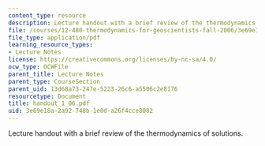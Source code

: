 ```yaml
---
content_type: resource
description: Lecture handout with a brief review of the thermodynamics of solutions.
file: /courses/12-480-thermodynamics-for-geoscientists-fall-2006/3e69e18a2a92748b1e0da26f4cce8082_handout_1_06.pdf
file_type: application/pdf
learning_resource_types:
- Lecture Notes
license: https://creativecommons.org/licenses/by-nc-sa/4.0/
ocw_type: OCWFile
parent_title: Lecture Notes
parent_type: CourseSection
parent_uid: 13d68a73-247e-5223-26c6-a5506c2e8176
resourcetype: Document
title: handout_1_06.pdf
uid: 3e69e18a-2a92-748b-1e0d-a26f4cce8082
---
```

Lecture handout with a brief review of the thermodynamics of solutions.